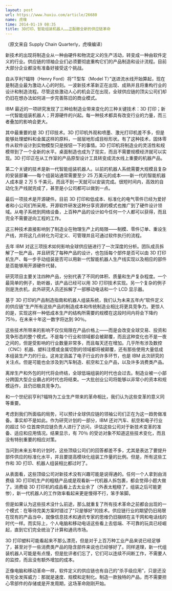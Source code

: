 ```yaml
---
layout: post
url: https://www.huxiu.com/article/26680
name: 虎嗅
time: 2014-01-19 08:35
title: 3D打印、智能组装机器人……正酝酿全新的供应链革命
---
```

（原文来自 Supply Chain Quarterly，虎嗅编译）

新技术的出现将制造业从一种由硬件和物流定义的生产活动，转变成一种由软件定义的行业。供应链的领袖企业们必须要彻底重构它们的产品制造和设计流程。目前大部分企业都没有准备好接受这个挑战。

自从亨利?福特（Henry Ford）将“T型车（Model T）”送进流水线开始算起，现在是制造业最为激动人心的时刻。一波新技术革新正在出现、成熟并且将重构行业的设计和制造流程。尽管这些激动人心的机会正在出现，全球供应链的顶尖公司们却仍旧在想办法如何进一步完善陈旧的商业模式。

IBM 最近的一项研究发现了三种给制造业带来变化的三种关键技术：3D 打印；新一代智能组装机器人；开源硬件的兴起。每一种技术都具有改变行业的力量，而三者叠加的影响会更大。

其中最重要的是 3D 打印技术。3D 打印机外观和喷墨、激光打印机差不多，但是能够处理塑料和金属这样的原料，一层层地形成目标形状。有了这种技术，固体零件从软件设计到实物模型只是按钮一下的事情。3D 打印机将制造业的灵活性和规模带到了一个全新的水平。桌面制造也成为了现实，而且不需要规模经济就可以实现。3D 打印正在从工作室的产品原型设计工具转变成流水线上重要的机器产品。

第二个关键的技术是新一代智能组装机器人。以前的机器人系统需要大规模且复杂的安装部署——每个组装站通常需要至少 25 万美元的成本——新一代的智能机器人成本是 2 万 5 千美元，而且不到一天就可以安装完成。很短时间内，高效的自动化生产线就完成了，甚至是小公司都可以做到一点。

最后一项技术是开源硬件。目前 3D 打印和低成本、标准化的电气零件已经为爱好者和小公司们所采用，开源软件研发这种分享资源的模式也推广到了硬件设计领域。从电子系统到网络设备，上百种产品的设计如今任何一个人都可以获得，而且完全不需要逆向工程的工作。

这三种技术直接影响到了制造业在物理生产上的局限——制模、零件订单、重设生产线，并将这几点转化为可定义、可管理并且可通过软件执行的流程。

去年 IBM 对这三项技术如何影响全球供应链进行了一次深度的分析。团队成员拆解了一批产品，并且研究了每种产品的设计，也包括每个部件是否可以由 3D 打印机生产、每一步手动组装是否可以用新一代智能机器人生产线实现以及相应的部件是否能够用开源硬件代替。

研究项目主要关注四种产品，分别代表了不同的体积、质量和生产复杂程度。一个最简单的例子，助听器，该产品已经可以用 3D 打印技术实现。另一个复杂的例子则是洗衣机，此外研究人员还拆解了一部移动电话和一个 LCD 显示器。

基于 3D 打印的产品制造指南和机器人组装系统，我们认为未来五年内“软件定义的供应链”生产所有这些产品的制造成本和传统制造业相比将更具竞争力。更惊人的是，实现这样一种低成本生产的结构所需要的规模在这段时间内将会下降约 75％，在未来十年这一数字将达到 90％。

这些技术所带来的影响不仅仅局限在产品价格上——而是会改变全球交易、投资和竞争形态的整个模式。不是每个行业和领域都会被颠覆，而且这种变化也不是一夜之间的，但是受影响的行业数量非常多，而且每天还在增加。几乎所有涉及数控（CNC）机器、塑料注模或金属切割的领域都将被颠覆，还有那些使用大量低成本组装生产力的行业。这肯定涵盖了电子行业的许多环节，也是 IBM 此次研究的关注点。但是可能也会涉及到汽车制造、航空和工业产品，以及许多消费类产品。

离岸生产和外包的时代将会终结，全球低端组装的时代也会过去。制造业被一小部分跨国大型企业霸占的时代也将结束。一大批创业公司将能够以非常小的资本和规模运作，且仍旧极具竞争力。

和一个世纪前亨利?福特为工业生产带来的革命相比，我们认为这些变革的意义同等重要。

考虑到我们所面临的局势，可以预计全球供应链的领袖公司们正在为这一趋势做准备。事实却不是如此。作为研究计划的一部分，IBM 还对汽车、航空和电子行业的超过 50 位首席供应链负责人进行了访问，评估这些公司对于新技术变革的准备、适应和应用情况。结果显示，有 70％ 的受访对象不知道这些技术变化，而且没有特别重要的相应对策。

当问到未来五年的计划时，这些顶级公司们的回答都差不多，尤其是表达了要提升部件供应的标准化水平，并且要提高模块化组装工作量的比例。但是，所有这些工作和 3D 打印、机器人组装相比都过时了。

从表面看，这些顶级公司对新技术没有兴趣可能是说得通的。任何一个人拿到由消费级 3D 打印机生产的粗糙产品或是观看新一代机器人拆包裹，都会觉得小题大做了。消费级 3D 打印机的成品看上去太业余了（外表太粗糙了，组装之后可能更惨），新一代机器人的工作效率看起来更是慢得不行，笨手笨脚。

但是如果认为这些技术没什么前途，那么就重复了所有技术革命之前都会出现的一个模式：在等待完美方案时错过了“只是够好”的技术。供应链行业的期望仍旧局限在现有的产品当中，就像信息技术和通讯专家的思维仍旧捆绑在主干网和电话线的时代一样。而实际上，个人电脑和移动电话这些看上去低端、不可靠的玩具已经崛起，直到它们完全统治了计算和通讯市场。

3D 打印塑料可能看起来不那么漂亮，但是对于上百万种工业产品来说已经足够了，甚至对于一些消费类产品的隐含部件来说也已经够好了。同样道理，新一代组装机器人可能是有点慢，但是批评者们忘了，它们可以连续不间断工作，不需要人的监控，而且没有额外增加的成本。

正像电脑和移动革命一样，软件定义的供应链也有自己的“杀手级应用”，只是还没有完全发挥威力：那就是速度、规模和定制化。制造一款独特的产品，而不需要担心零部件的存储或是开发周期，这场革命刚刚开始。


